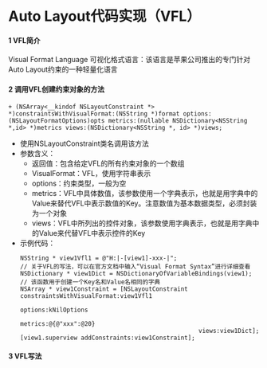 #  Auto Layout代码实现（VFL）
#### 1 VFL简介
Visual Format Language 可视化格式语言：该语言是苹果公司推出的专门针对Auto Layout约束的一种轻量化语言

#### 2 调用VFL创建约束对象的方法
```+ (NSArray<__kindof NSLayoutConstraint *> *)constraintsWithVisualFormat:(NSString *)format options:(NSLayoutFormatOptions)opts metrics:(nullable NSDictionary<NSString *,id> *)metrics views:(NSDictionary<NSString *, id> *)views;```
- 使用NSLayoutConstraint类名调用该方法
- 参数含义：
  - 返回值：包含给定VFL的所有约束对象的一个数组
  - VisualFormat：VFL，使用字符串表示
  - options：约束类型，一般为空
  - metrics：VFL中具体数值，该参数使用一个字典表示，也就是用字典中的Value来替代VFL中表示数值的Key。注意数值为基本数据类型，必须封装为一个对象
  - views：VFL中所列出的控件对象，该参数使用字典表示，也就是用字典中的Value来代替VFL中表示控件的Key
- 示例代码：
  ```objc
  NSString * view1Vfl1 = @"H:|-[view1]-xxx-|";
  // 关于VFL的写法，可以在官方文档中输入“Visual Format Syntax”进行详细查看
  NSDictionary * view1Dict = NSDictionaryOfVariableBindings(view1);
  // 该函数用于创建一个Key名和Value名相同的字典
  NSArray * view1Constraint = [NSLayoutConstraint constraintsWithVisualFormat:view1Vfl1
                                                    options:kNilOptions
                                                    metrics:@{@"xxx":@20}
                                                    views:view1Dict];
  [view1.superview addConstraints:view1Constraint];
  ```
  
#### 3 VFL写法
